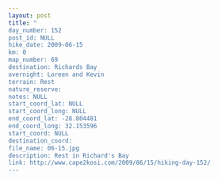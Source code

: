 ```yaml
---
layout: post
title: "
day_number: 152
post_id: NULL
hike_date: 2009-06-15
km: 0
map_number: 69
destination: Richards Bay
overnight: Loreen and Kevin
terrain: Rest
nature_reserve: 
notes: NULL
start_coord_lat: NULL
start_coord_long: NULL
end_coord_lat: -28.804481
end_coord_long: 32.153596
start_coord: NULL
destination_coord: 
file_name: 06-15.jpg
description: Rest in Richard's Bay
link: http://www.cape2kosi.com/2009/06/15/hiking-day-152/
---
```

